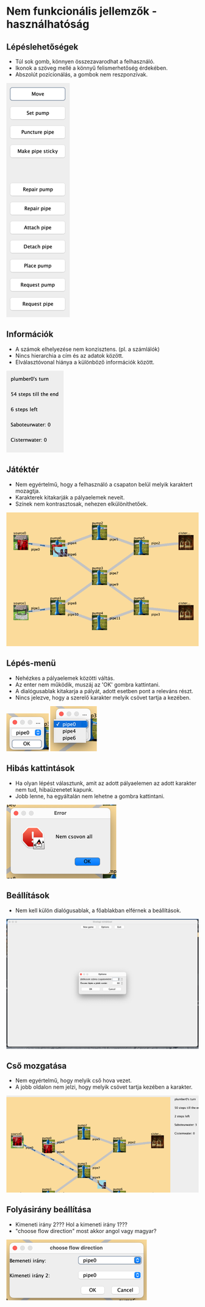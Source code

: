 # Nem funkcionális jellemzők - használhatóság

## Lépéslehetőségek

- Túl sok gomb, könnyen összezavarodhat a felhasználó.
- Ikonok a szöveg mellé a könnyű felismerhetőség érdekében.
- Abszolút pozícionálás, a gombok nem reszponzívak.

![img_1.png](img_1.png)

## Információk

- A számok elhelyezése nem konzisztens. (pl. a számlálók)
- Nincs hierarchia a cím és az adatok között.
- Elválasztóvonal hiánya a különböző információk között.

![img_2.png](img_2.png)

## Játéktér

- Nem egyértelmű, hogy a felhasználó a csapaton belül melyik karaktert mozagtja.
- Karakterek kitakarják a pályaelemek neveit.
- Színek nem kontrasztosak, nehezen elkülöníthetőek.

![img_3.png](img_3.png)

## Lépés-menü

- Nehézkes a pályaelemek közötti váltás.
- Az enter nem működik, muszáj az 'OK' gombra kattintani.
- A dialógusablak kitakarja a pályát, adott esetben pont a releváns részt.
- Nincs jelezve, hogy a szerelő karakter melyik csövet tartja a kezében.

![img_4.png](img_4.png) ![img_5.png](img_5.png)

## Hibás kattintások

- Ha olyan lépést választunk, amit az adott pályaelemen az adott karakter nem tud, hibaüzenetet kapunk.
- Jobb lenne, ha egyáltalán nem lehetne a gombra kattintani.

![img_6.png](img_6.png)

## Beállítások

- Nem kell külön dialógusablak, a főablakban elférnek a beállítások.

![img_7.png](img_7.png)

## Cső mozgatása

- Nem egyértelmű, hogy melyik cső hova vezet.
- A jobb oldalon nem jelzi, hogy melyik csövet tartja kezében a karakter.

![img_8.png](img_8.png)

## Folyásirány beállítása

- Kimeneti irány 2??? Hol a kimeneti irány 1???
- "choose flow direction" most akkor angol vagy magyar?

![img_9.png](img_9.png)